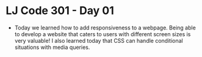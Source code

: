 # LJ Code 301 - Day 01

 - Today we learned how to add responsiveness to a webpage. Being able to develop a website that caters to users with different screen sizes is very valuable! I also learned today that CSS can handle conditional situations with media queries.
